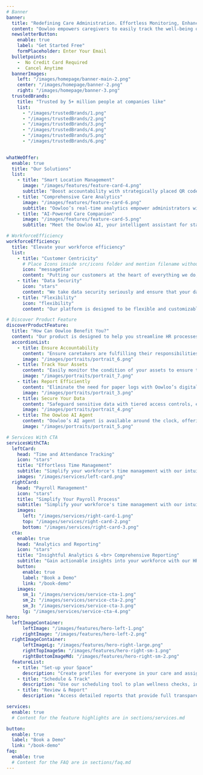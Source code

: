 ```yaml
---
# Banner
banner:
  title: "Redefining Care Administration. Effortless Monitoring, Enhanced Care Outcomes."
  content: "Oowloo empowers caregivers to easily track the well-being of those in their care. From students to tenants to patients, we simplify people management, making your job easier every step of the way."
  newsletterButton:
    enable: true
    label: "Get Started Free"
    formPlaceholder: Enter Your Email
  bulletpoints:
    -  No Credit Card Required
    -  Cancel Anytime
  bannerImages:
    left: "/images/homepage/banner-main-2.png"
    center: "/images/homepage/banner-2.png"
    right: "/images/homepage/banner-3.png" 
  trustedBrands:
    title: "Trusted by 5+ million people at companies like"
    list:
      - "/images/trustedBrands/1.png" 
      - "/images/trustedBrands/2.png"
      - "/images/trustedBrands/3.png"
      - "/images/trustedBrands/4.png"
      - "/images/trustedBrands/5.png"
      - "/images/trustedBrands/6.png" 
  

whatWeOffer:
  enable: true
  title: "Our Solutions"
  list:
    - title: "Smart Location Management"
      image: "/images/features/feature-card-4.png"
      subtitle: "Boost accountability with strategically placed QR codes throughout your facility. Oowloo’s smart location verification ensures staff reports are generated on-site, giving you real-time reliability and complete operational oversight."
    - title: "Comprehensive Care Analytics"
      image: "/images/features/feature-card-6.png"
      subtitle: "Oowloo’s real-time analytics empower administrators with vital insights into care recipient well-being and staff performance. Our intuitive dashboards drive informed decisions, ensuring better outcomes and greater operational efficiency."
    - title: "AI-Powered Care Companion"
      image: "/images/features/feature-card-5.png"
      subtitle: "Meet the Oowloo AI, your intelligent assistant for staying connected. This advanced agent enables authorized family, friends, and partners to securely check on their loved ones' well-being through natural conversations, as well as via text and email. "

# WorkforceEfficiency
workforceEfficiency:
  title: "Elevate your workforce efficiency" 
  list:
    - title: "Customer Centricity"
      # Place Icons inside src/icons folder and mention filename without extension
      icon: "messageStar"   
      content: "Putting our customers at the heart of everything we do, we strive to deliver exceptional experiences, personalized  solutions."
    - title: "Data Security"
      icon: "stars"   
      content: "We take data security seriously and ensure that your data is protected at all times. Our platform is designed to keep   your data safe."
    - title: "Flexibility"
      icon: "flexibility"   
      content: "Our platform is designed to be flexible and customizable to meet your unique needs. We offer a range of features and integrations."

# Discover Product Feature
discoverProductFeature:
  title: "How Can Oowloo Benefit You?"
  content: "Our product is designed to help you streamline HR processes and empower your team. Here are some of the key features:"
  accordionList: 
    - title: Ensure Accountability
      content: "Ensure caretakers are fulfilling their responsibilities with Oowloo’s smart verification tools. Our platform tracks and confirms regular check-ins on critical assets, helping you maintain high standards of care while streamlining oversight."
      image: "/images/portraits/portrait_6.png"
    - title: Track Your Assets
      content: "Easily monitor the condition of your assets to ensure they receive timely support and maintenance, keeping them in optimal condition."
      image: "/images/portraits/portrait_7.png"
    - title: Report Efficiently
      content: "Eliminate the need for paper logs with Oowloo’s digital reporting tools, allowing your staff to focus on delivering quality care."
      image: "/images/portraits/portrait_3.png"
    - title: Secure Your Data
      content: "Safeguard sensitive data with tiered access controls, ensuring only authorized individuals can view or modify information. The Oowloo platform provides peace of mind, knowing your organization's data is protected, while allowing administrators to efficiently manage user permissions to fit specific operational needs."
      image: "/images/portraits/portrait_4.png"
    - title: The Oowloo AI Agent
      content: "Oowloo’s AI agent is available around the clock, offering real-time support to administrators, caregivers, and family members. Whether it's answering routine questions, providing updates, or delivering important reminders, our AI ensures seamless communication and assistance, day or night. With 24-hour availability help is always just a message away."
      image: "/images/portraits/portrait_5.png"

# Services With CTA
servicesWithCTA:
  leftCard:
    head: "Time and Attendance Tracking"
    icon: "stars"
    title: "Effortless Time Management"
    subtitle: "Simplify your workforce's time management with our intuitive HR Management SaaS, streamlining."
    images: "/images/services/left-card.png"
  rightCard:
    head: "Payroll Management"
    icon: "stars"
    title: "Simplify Your Payroll Process"
    subtitle: "Simplify your workforce's time management with our intuitive HR Management SaaS, streamlining."
    images:
      left: "/images/services/right-card-1.png"
      top: "/images/services/right-card-2.png"
      bottom: "/images/services/right-card-3.png"
  cta:
    enable: true
    head: "Analytics and Reporting"
    icon: "stars"
    title: "Insightful Analytics & <br> Comprehensive Reporting"
    subtitle: "Gain actionable insights into your workforce with our HR <br> Management SaaS, offering robust analytics."
    button:
      enable: true
      label: "Book a Demo"
      link: "/book-demo"
    images:
      sm_1: "/images/services/service-cta-1.png"
      sm_2: "/images/services/service-cta-2.png"
      sm_3: "/images/services/service-cta-3.png"
      lg: "/images/services/service-cta-4.png"
hero:
  leftImageContainer:
      leftImage: "/images/features/hero-left-1.png"
      rightImage: "/images/features/hero-left-2.png"
  rightImageContainer:
      leftImageLg: "/images/features/hero-right-large.png"
      rightTopImageSm: "/images/features/hero-right-sm-1.png"
      rightBottomImageMd: "/images/features/hero-right-sm-2.png"
  featureList:
    - title: "Set-up your Space"
      description: "Create profiles for everyone in your care and assign roles to your team members."
    - title: "Schedule & Track"
      description: "Use our scheduling tool to plan wellness checks, inspections, and other essential tasks. Track the status and location of every individual with real-time updates."
    - title: "Review & Report"
      description: "Access detailed reports that provide full transparency into your daily operations, helping you make informed decisions and maintain the highest standards of care."

services:
  enable: true
  # Content for the feature highlights are in sections/services.md

button:
  enable: true
  label: "Book a Demo"
  link: "/book-demo"
faq:
  enable: true
  # Content for the FAQ are in sections/faq.md
---
```

